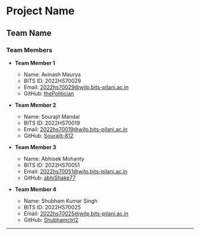 # Project Name

## Team Name

### Team Members
- **Team Member 1**

  - Name: Avinash Maurya
  - BITS ID: 2022HS70029
  - Email: 2022hs70029@wilp.bits-pilani.ac.in
  - GitHub: [thePolitician](https://github.com/thePolitician)

- **Team Member 2**
  - Name: Sourajit Mandal
  - BITS ID: 2022HS70019
  - Email: 2022hs70019@wilp.bits-pilani.ac.in
  - GitHub: [Sourajit-812](https://github.com/Sourajit-812)

- **Team Member 3**
  - Name: Abhisek Mohanty
  - BITS ID: 2022HS70051
  - Email: 2022hs70051@wilp.bits-pilani.ac.in
  - GitHub: [abhiShake77](https://github.com/abhiShake77)

- **Team Member 4**
  - Name: Shubham Kumar Singh
  - BITS ID: 2022HS70025
  - Email: 2022hs70025@wilp.bits-pilani.ac.in
  - GitHub: [Shubhamctrl2](https://github.com/Shubhamctrl2)

---
